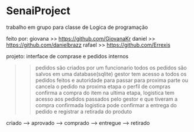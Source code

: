 # SenaiProject

trabalho em grupo para classe de Logica de programação

feito por:
giovana >> https://github.com/GiovanaKr
daniel  >> https://github.com/danielbrazz
rafael  >> https://github.com/Errexis

projeto: interface de comprase e pedidos internos
>>pedidos são criados por um funcionario
>>todos os pedidos são salvos em uma database(sqlite)
>>gestor tem acesso a todos os pedidos feitos e autoridade para passar para proxima parte ou cancela o pedido
>>na proxima etapa o perfil de compras confirma a compra do item
>>na ultima etapa, logistica tem acesso aos pedidos passados pelo gestor e que tiveram a compra confirmada
>>logistica pode confirmar a entrega do pedido e registrar a retirada do produto

criado --> aprovado --> comprado --> entregue --> retirado
